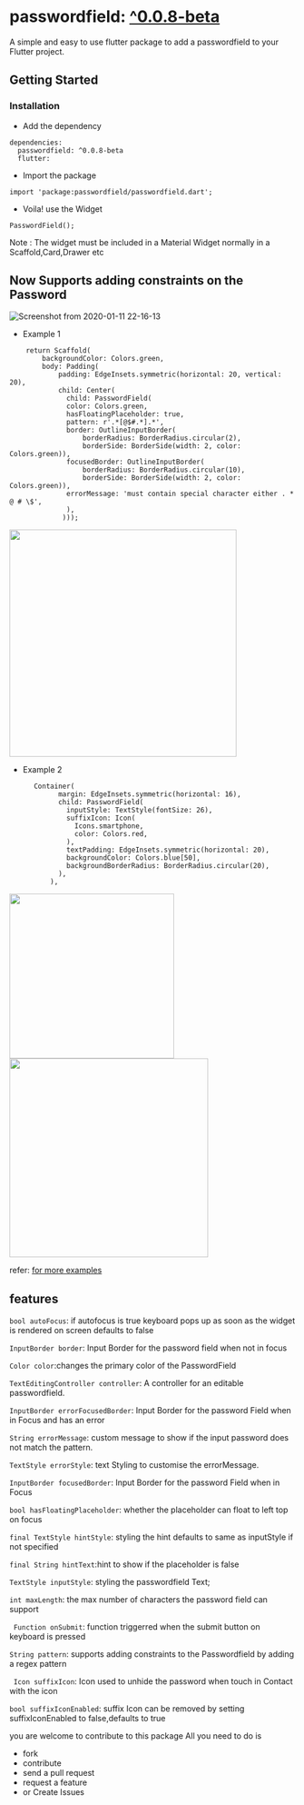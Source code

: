 #  passwordfield: [^0.0.8-beta](https://pub.dev/packages/passwordfield) 



A simple and easy to use flutter package to add a passwordfield to your Flutter project.

## Getting Started

### Installation

- Add the dependency
```
dependencies:
  passwordfield: ^0.0.8-beta
  flutter:
```
- Import the package
```
import 'package:passwordfield/passwordfield.dart';
```
- Voila! use the Widget
```
PasswordField();
```
Note : The widget must be included in a Material Widget normally in a Scaffold,Card,Drawer etc


## Now Supports adding constraints on the Password 

![Screenshot from 2020-01-11 22-16-13](https://user-images.githubusercontent.com/31410839/72208800-2ca25e80-34cd-11ea-9cc2-8dd1274ff975.png)


- Example 1         
```
    return Scaffold(
        backgroundColor: Colors.green,
        body: Padding(
            padding: EdgeInsets.symmetric(horizontal: 20, vertical: 20),
            child: Center(
              child: PasswordField(
              color: Colors.green,
              hasFloatingPlaceholder: true,
              pattern: r'.*[@$#.*].*',
              border: OutlineInputBorder(
                  borderRadius: BorderRadius.circular(2),
                  borderSide: BorderSide(width: 2, color: Colors.green)),
              focusedBorder: OutlineInputBorder(
                  borderRadius: BorderRadius.circular(10),
                  borderSide: BorderSide(width: 2, color: Colors.green)),
              errorMessage: 'must contain special character either . * @ # \$',
              ),
             )));
```
<img src="https://user-images.githubusercontent.com/31410839/81468422-17300d80-91fd-11ea-9814-36947bf68a1b.png" width=400>

- Example 2

```
      Container(
            margin: EdgeInsets.symmetric(horizontal: 16),
            child: PasswordField(
              inputStyle: TextStyle(fontSize: 26),
              suffixIcon: Icon(
                Icons.smartphone,
                color: Colors.red,
              ),
              textPadding: EdgeInsets.symmetric(horizontal: 20),
              backgroundColor: Colors.blue[50],
              backgroundBorderRadius: BorderRadius.circular(20),
            ),
          ),
```


<img src="https://user-images.githubusercontent.com/31410839/72208790-15637100-34cd-11ea-82c8-2d8e92ac068f.gif" width=290>        <img src="https://user-images.githubusercontent.com/31410839/81469769-8c531100-9204-11ea-85ab-47570ecadf84.png" width=350>

refer: [for more examples](https://github.com/maheshmnj/passwordfield-flutter-package/example)

## features

```bool autoFocus```: if autofocus is true keyboard pops up as soon as the widget is rendered on screen defaults to false

```InputBorder border```: Input Border for the password field when not in focus

```Color color```:changes the primary color of the PasswordField

```TextEditingController controller```: A controller for an editable passwordfield.

```InputBorder errorFocusedBorder```: Input Border for the password Field when in Focus and has an error

```String errorMessage```: custom message to show if the input password does not match the pattern.

```TextStyle errorStyle```: text Styling to customise the errorMessage.

```InputBorder focusedBorder```: Input Border for the password Field when in Focus

```bool hasFloatingPlaceholder```: whether the placeholder can float to left top on focus

```final TextStyle hintStyle```: styling the hint defaults to same as inputStyle if not specified

```final String hintText```:hint to show if the placeholder is false

```TextStyle inputStyle```: styling the passwordfield Text;

```int maxLength```: the max number of characters the password field can support
  
``` Function onSubmit```: function triggerred when the submit button on keyboard is pressed

```String pattern```: supports adding constraints to the Passwordfield by adding a regex pattern
  
``` Icon suffixIcon```: Icon used to unhide the password when touch in Contact with the icon
  
```bool suffixIconEnabled```: suffix Icon can be removed by setting suffixIconEnabled to false,defaults to true

you are welcome to contribute to this package All you need to do is 
 - fork
 - contribute
 - send a pull request
 - request a feature
 - or Create Issues 
 